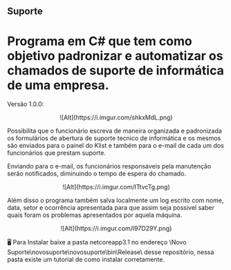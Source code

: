 ## Suporte
# Programa em C# que tem como objetivo padronizar e automatizar os chamados de suporte de informática de uma empresa.

Versão 1.0.0:
<p align="center">
![Alt](https://i.imgur.com/shkxMdL.png)
</p>
Possibilita que o funcionário escreva de maneira organizada e padronizada os formulários de abertura de suporte tecnico de informática e
os mesmos são enviados para o painel do Klist e também para o e-mail de cada um dos funcionários que prestam suporte.

Enviando para o e-mail, os funcionários responsáveis pela manutenção serão notificados, diminuindo o tempo de espera do chamado.
<p align="center">
![Alt](https://i.imgur.com/ITtvcTg.png)
</p>
Além disso o programa também salva localmente um log escrito com nome, data, setor e ocorrência apresentada para que assim seja possivel
saber quais foram os problemas apresentados por aquela máquina.
<p align="center">
![Alt](https://i.imgur.com/I97D29Y.png)
</p>
🖥️ Para Instalar baixe a pasta netcoreapp3.1 no endereço \Novo Suporte\novosuporte\novosuporte\bin\Release\ desse repositório,
nessa pasta existe um tutorial de como instalar corretamente.
